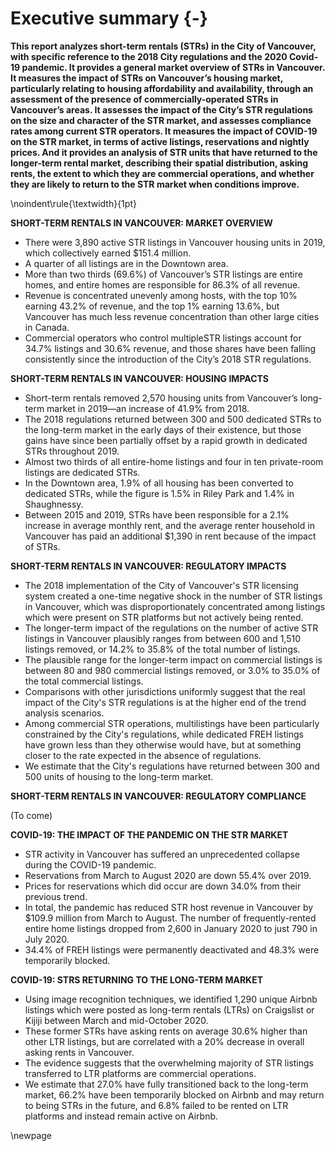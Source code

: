 # Executive summary {-}

**This report analyzes short-term rentals (STRs) in the City of Vancouver, with specific reference to the 2018 City regulations and the 2020 Covid-19 pandemic. It provides a general market overview of STRs in Vancouver. It measures the impact of STRs on Vancouver’s housing market, particularly relating to housing affordability and availability, through an assessment of the presence of commercially-operated STRs in Vancouver’s areas. It assesses the impact of the City’s STR regulations on the size and character of the STR market, and assesses compliance rates among current STR operators. It measures the impact of COVID-19 on the STR market, in terms of active listings, reservations and nightly prices. And it provides an analysis of STR units that have returned to the longer-term rental market, describing their spatial distribution, asking rents, the extent to which they are commercial operations, and whether they are likely to return to the STR market when conditions improve.**

\noindent\rule{\textwidth}{1pt}

**SHORT-TERM RENTALS IN VANCOUVER: MARKET OVERVIEW**

- There were 3,890 active STR listings in Vancouver housing units in 2019, which collectively earned $151.4 million.
- A quarter of all listings are in the Downtown area.
- More than two thirds (69.6%) of Vancouver’s STR listings are entire homes, and entire homes are responsible for 86.3% of all revenue.
- Revenue is concentrated unevenly among hosts, with the top 10% earning 43.2% of revenue, and the top 1% earning 13.6%, but Vancouver has much less revenue concentration than other large cities in Canada.
- Commercial operators who control multipleSTR listings account for 34.7% listings and 30.6% revenue, and those shares have been falling consistently since the introduction of the City’s 2018 STR regulations.

**SHORT-TERM RENTALS IN VANCOUVER: HOUSING IMPACTS**

- Short-term rentals removed 2,570 housing units from Vancouver’s long-term market in 2019—an increase of 41.9% from 2018.
- The 2018 regulations returned between 300 and 500 dedicated STRs to the long-term market in the early days of their existence, but those gains have since been partially offset by a rapid growth in dedicated STRs throughout 2019.
- Almost two thirds of all entire-home listings and four in ten private-room listings are dedicated STRs.
- In the Downtown area, 1.9% of all housing has been converted to dedicated STRs, while the figure is 1.5% in Riley Park and 1.4% in Shaughnessy.
- Between 2015 and 2019, STRs have been responsible for a 2.1% increase in average monthly rent, and the average renter household in Vancouver has paid an additional $1,390 in rent because of the impact of STRs.

**SHORT-TERM RENTALS IN VANCOUVER: REGULATORY IMPACTS**

- The 2018 implementation of the City of Vancouver's STR licensing system created a one-time negative shock in the number of STR listings in Vancouver, which was disproportionately concentrated among listings which were present on STR platforms but not actively being rented.
- The longer-term impact of the regulations on the number of active STR listings in Vancouver plausibly ranges from between 600 and 1,510 listings removed, or 14.2% to 35.8% of the total number of listings.
- The plausible range for the longer-term impact on commercial listings is between 80 and 980 commercial listings removed, or 3.0% to 35.0% of the total commercial listings.
- Comparisons with other jurisdictions uniformly suggest that the real impact of the City's STR regulations is at the higher end of the trend analysis scenarios.
- Among commercial STR operations, multilistings have been particularly constrained by the City's regulations, while dedicated FREH listings have grown less than they otherwise would have, but at something closer to the rate expected in the absence of regulations.
- We estimate that the City's regulations have returned between 300 and 500 units of housing to the long-term market.

**SHORT-TERM RENTALS IN VANCOUVER: REGULATORY COMPLIANCE**

(To come)

**COVID-19: THE IMPACT OF THE PANDEMIC ON THE STR MARKET**

- STR activity in Vancouver has suffered an unprecedented collapse during the COVID-19 pandemic.
- Reservations from March to August 2020 are down 55.4% over 2019.
- Prices for reservations which did occur are down 34.0% from their previous trend.
- In total, the pandemic has reduced STR host revenue in Vancouver by $109.9 million from March to August. The number of frequently-rented entire home listings dropped from 2,600 in January 2020 to just 790 in July 2020.
- 34.4% of FREH listings were permanently deactivated and 48.3% were temporarily blocked.

**COVID-19: STRS RETURNING TO THE LONG-TERM MARKET**

- Using image recognition techniques, we identified 1,290 unique Airbnb listings which were posted as long-term rentals (LTRs) on Craigslist or Kijiji between March and mid-October 2020.
- These former STRs have asking rents on average 30.6% higher than other LTR listings, but are correlated with a 20% decrease in overall asking rents in Vancouver.
- The evidence suggests that the overwhelming majority of STR listings transferred to LTR platforms are commercial operations.
- We estimate that 27.0% have fully transitioned back to the long-term market, 66.2% have been temporarily blocked on Airbnb and may return to being STRs in the future, and 6.8% failed to be rented on LTR platforms and instead remain active on Airbnb.

\newpage
